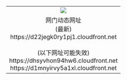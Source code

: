 ﻿<table>
  <tr></tr>
  <tr><td colspan=2 align=center><img src="https://d22jegk0ry1pj1.cloudfront.net/Up/oGate.jpg" /></td></tr>
  <tr><td colspan=2 align=center>网门动态网址<br/>(最新)
<br>https://d22jegk0ry1pj1.cloudfront.net
<br/><br/>(以下网址可能失效)
<br>https://dhsyvhon94hw6.cloudfront.net
<br>https://d1mnyirvy5a1xl.cloudfront.net
    </td>
  </tr>
</table>
